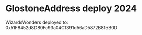 # GlostoneAddress deploy 2024
WizardsWonders deployed to: 0x51F8452d8D80Fc93a04C1391d56aD5872B815B0D